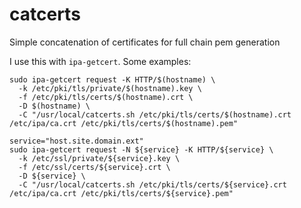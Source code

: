 # catcerts
Simple concatenation of certificates for full chain pem generation

I use this with `ipa-getcert`. Some examples:

```
sudo ipa-getcert request -K HTTP/$(hostname) \
  -k /etc/pki/tls/private/$(hostname).key \
  -f /etc/pki/tls/certs/$(hostname).crt \
  -D $(hostname) \
  -C "/usr/local/catcerts.sh /etc/pki/tls/certs/$(hostname).crt /etc/ipa/ca.crt /etc/pki/tls/certs/$(hostname).pem"
```

```
service="host.site.domain.ext"
sudo ipa-getcert request -N ${service} -K HTTP/${service} \
  -k /etc/ssl/private/${service}.key \
  -f /etc/ssl/certs/${service}.crt \
  -D ${service} \
  -C "/usr/local/catcerts.sh /etc/pki/tls/certs/${service}.crt /etc/ipa/ca.crt /etc/pki/tls/certs/${service}.pem"
```
